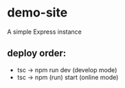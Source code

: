 # demo-site
A simple Express instance
## deploy order:
- tsc -> npm run dev (develop mode)
- tsc -> npm (run) start (online mode)